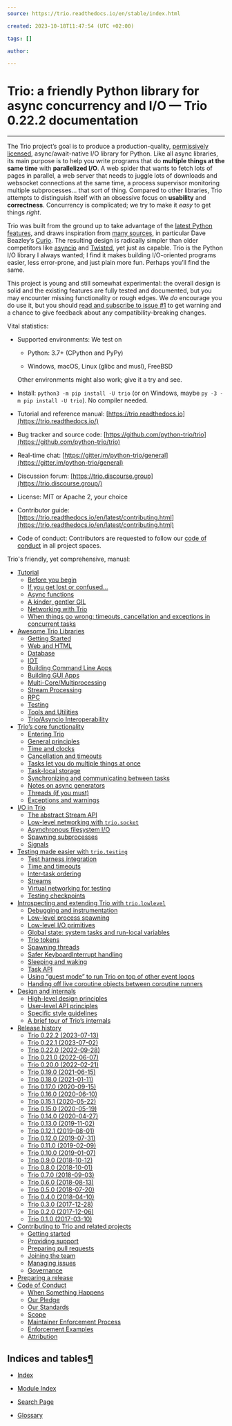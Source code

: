 ```yaml
---
source: https://trio.readthedocs.io/en/stable/index.html

created: 2023-10-18T11:47:54 (UTC +02:00)

tags: []

author: 

---
```


# Trio: a friendly Python library for async concurrency and I/O — Trio 0.22.2 documentation
---
The Trio project’s goal is to produce a
production-quality, [permissively licensed](https://github.com/python-trio/trio/blob/master/LICENSE), async/await-native
I/O library for Python. Like all async libraries, its main purpose is to help you write programs that do **multiple
things at the same time** with **parallelized I/O**. A web spider that wants to fetch lots of pages in parallel, a web
server that needs to juggle lots of downloads and websocket connections at the same time, a process supervisor
monitoring multiple subprocesses… that sort of thing. Compared to other libraries, Trio attempts to distinguish itself
with an obsessive focus on **usability** and **correctness**. Concurrency is complicated; we try to make it _easy_ to
get things _right_.

Trio was built from the ground up to take advantage of
the [latest Python features](https://www.python.org/dev/peps/pep-0492/), and draws inspiration
from [many sources](https://github.com/python-trio/trio/wiki/Reading-list), in particular Dave
Beazley’s [Curio](https://curio.readthedocs.io/). The resulting design is radically simpler than older competitors
like [asyncio](https://docs.python.org/3/library/asyncio.html) and [Twisted](https://twistedmatrix.com/), yet just as
capable. Trio is the Python I/O library I always wanted; I find it makes building I/O-oriented programs easier, less
error-prone, and just plain more fun. Perhaps you’ll find the same.

This project is young and still somewhat experimental: the overall design is solid and the existing features are fully
tested and documented, but you may encounter missing functionality or rough edges. We _do_ encourage you do use it, but
you should [read and subscribe to issue #1](https://github.com/python-trio/trio/issues/1) to get warning and a chance to
give feedback about any compatibility-breaking changes.

Vital statistics:

- Supported environments: We test on

    - Python: 3.7+ (CPython and PyPy)

    - Windows, macOS, Linux (glibc and musl), FreeBSD

  Other environments might also work; give it a try and see.

- Install: `python3 -m pip install -U trio` (or on Windows, maybe `py -3 -m pip install -U trio`). No compiler needed.

- Tutorial and reference manual: [https://trio.readthedocs.io](https://trio.readthedocs.io/)

- Bug tracker and source code: [https://github.com/python-trio/trio](https://github.com/python-trio/trio)

- Real-time chat: [https://gitter.im/python-trio/general](https://gitter.im/python-trio/general)

- Discussion forum: [https://trio.discourse.group](https://trio.discourse.group/)

- License: MIT or Apache 2, your choice

- Contributor
  guide: [https://trio.readthedocs.io/en/latest/contributing.html](https://trio.readthedocs.io/en/latest/contributing.html)

- Code of conduct: Contributors are requested to follow
  our [code of conduct](https://trio.readthedocs.io/en/latest/code-of-conduct.html) in all project spaces.

Trio's friendly, yet comprehensive, manual:

- [Tutorial](https://trio.readthedocs.io/en/stable/tutorial.html)
    - [Before you begin](https://trio.readthedocs.io/en/stable/tutorial.html#before-you-begin)
    - [If you get lost or confused…](https://trio.readthedocs.io/en/stable/tutorial.html#if-you-get-lost-or-confused)
    - [Async functions](https://trio.readthedocs.io/en/stable/tutorial.html#async-functions)
    - [A kinder, gentler GIL](https://trio.readthedocs.io/en/stable/tutorial.html#a-kinder-gentler-gil)
    - [Networking with Trio](https://trio.readthedocs.io/en/stable/tutorial.html#networking-with-trio)
    - [When things go wrong: timeouts, cancellation and exceptions in concurrent tasks](https://trio.readthedocs.io/en/stable/tutorial.html#when-things-go-wrong-timeouts-cancellation-and-exceptions-in-concurrent-tasks)
- [Awesome Trio Libraries](https://trio.readthedocs.io/en/stable/awesome-trio-libraries.html)
    - [Getting Started](https://trio.readthedocs.io/en/stable/awesome-trio-libraries.html#getting-started)
    - [Web and HTML](https://trio.readthedocs.io/en/stable/awesome-trio-libraries.html#web-and-html)
    - [Database](https://trio.readthedocs.io/en/stable/awesome-trio-libraries.html#database)
    - [IOT](https://trio.readthedocs.io/en/stable/awesome-trio-libraries.html#iot)
    - [Building Command Line Apps](https://trio.readthedocs.io/en/stable/awesome-trio-libraries.html#building-command-line-apps)
    - [Building GUI Apps](https://trio.readthedocs.io/en/stable/awesome-trio-libraries.html#building-gui-apps)
    - [Multi-Core/Multiprocessing](https://trio.readthedocs.io/en/stable/awesome-trio-libraries.html#multi-core-multiprocessing)
    - [Stream Processing](https://trio.readthedocs.io/en/stable/awesome-trio-libraries.html#stream-processing)
    - [RPC](https://trio.readthedocs.io/en/stable/awesome-trio-libraries.html#rpc)
    - [Testing](https://trio.readthedocs.io/en/stable/awesome-trio-libraries.html#testing)
    - [Tools and Utilities](https://trio.readthedocs.io/en/stable/awesome-trio-libraries.html#tools-and-utilities)
    - [Trio/Asyncio Interoperability](https://trio.readthedocs.io/en/stable/awesome-trio-libraries.html#trio-asyncio-interoperability)
- [Trio’s core functionality](https://trio.readthedocs.io/en/stable/reference-core.html)
    - [Entering Trio](https://trio.readthedocs.io/en/stable/reference-core.html#entering-trio)
    - [General principles](https://trio.readthedocs.io/en/stable/reference-core.html#general-principles)
    - [Time and clocks](https://trio.readthedocs.io/en/stable/reference-core.html#time-and-clocks)
    - [Cancellation and timeouts](https://trio.readthedocs.io/en/stable/reference-core.html#cancellation-and-timeouts)
    - [Tasks let you do multiple things at once](https://trio.readthedocs.io/en/stable/reference-core.html#tasks-let-you-do-multiple-things-at-once)
    - [Task-local storage](https://trio.readthedocs.io/en/stable/reference-core.html#task-local-storage)
    - [Synchronizing and communicating between tasks](https://trio.readthedocs.io/en/stable/reference-core.html#synchronizing-and-communicating-between-tasks)
    - [Notes on async generators](https://trio.readthedocs.io/en/stable/reference-core.html#notes-on-async-generators)
    - [Threads (if you must)](https://trio.readthedocs.io/en/stable/reference-core.html#threads-if-you-must)
    - [Exceptions and warnings](https://trio.readthedocs.io/en/stable/reference-core.html#exceptions-and-warnings)
- [I/O in Trio](https://trio.readthedocs.io/en/stable/reference-io.html)
    - [The abstract Stream API](https://trio.readthedocs.io/en/stable/reference-io.html#the-abstract-stream-api)
    - [Low-level networking with `trio.socket`](https://trio.readthedocs.io/en/stable/reference-io.html#low-level-networking-with-trio-socket)
    - [Asynchronous filesystem I/O](https://trio.readthedocs.io/en/stable/reference-io.html#asynchronous-filesystem-i-o)
    - [Spawning subprocesses](https://trio.readthedocs.io/en/stable/reference-io.html#spawning-subprocesses)
    - [Signals](https://trio.readthedocs.io/en/stable/reference-io.html#signals)
- [Testing made easier with `trio.testing`](https://trio.readthedocs.io/en/stable/reference-testing.html)
    - [Test harness integration](https://trio.readthedocs.io/en/stable/reference-testing.html#test-harness-integration)
    - [Time and timeouts](https://trio.readthedocs.io/en/stable/reference-testing.html#time-and-timeouts)
    - [Inter-task ordering](https://trio.readthedocs.io/en/stable/reference-testing.html#inter-task-ordering)
    - [Streams](https://trio.readthedocs.io/en/stable/reference-testing.html#streams)
    - [Virtual networking for testing](https://trio.readthedocs.io/en/stable/reference-testing.html#virtual-networking-for-testing)
    - [Testing checkpoints](https://trio.readthedocs.io/en/stable/reference-testing.html#testing-checkpoints)
- [Introspecting and extending Trio with `trio.lowlevel`](https://trio.readthedocs.io/en/stable/reference-lowlevel.html)
    - [Debugging and instrumentation](https://trio.readthedocs.io/en/stable/reference-lowlevel.html#debugging-and-instrumentation)
    - [Low-level process spawning](https://trio.readthedocs.io/en/stable/reference-lowlevel.html#low-level-process-spawning)
    - [Low-level I/O primitives](https://trio.readthedocs.io/en/stable/reference-lowlevel.html#low-level-i-o-primitives)
    - [Global state: system tasks and run-local variables](https://trio.readthedocs.io/en/stable/reference-lowlevel.html#global-state-system-tasks-and-run-local-variables)
    - [Trio tokens](https://trio.readthedocs.io/en/stable/reference-lowlevel.html#trio-tokens)
    - [Spawning threads](https://trio.readthedocs.io/en/stable/reference-lowlevel.html#spawning-threads)
    - [Safer KeyboardInterrupt handling](https://trio.readthedocs.io/en/stable/reference-lowlevel.html#safer-keyboardinterrupt-handling)
    - [Sleeping and waking](https://trio.readthedocs.io/en/stable/reference-lowlevel.html#sleeping-and-waking)
    - [Task API](https://trio.readthedocs.io/en/stable/reference-lowlevel.html#task-api)
    - [Using “guest mode” to run Trio on top of other event loops](https://trio.readthedocs.io/en/stable/reference-lowlevel.html#using-guest-mode-to-run-trio-on-top-of-other-event-loops)
    - [Handing off live coroutine objects between coroutine runners](https://trio.readthedocs.io/en/stable/reference-lowlevel.html#handing-off-live-coroutine-objects-between-coroutine-runners)
- [Design and internals](https://trio.readthedocs.io/en/stable/design.html)
    - [High-level design principles](https://trio.readthedocs.io/en/stable/design.html#high-level-design-principles)
    - [User-level API principles](https://trio.readthedocs.io/en/stable/design.html#user-level-api-principles)
    - [Specific style guidelines](https://trio.readthedocs.io/en/stable/design.html#specific-style-guidelines)
    - [A brief tour of Trio’s internals](https://trio.readthedocs.io/en/stable/design.html#a-brief-tour-of-trio-s-internals)
- [Release history](https://trio.readthedocs.io/en/stable/history.html)
    - [Trio 0.22.2 (2023-07-13)](https://trio.readthedocs.io/en/stable/history.html#trio-0-22-2-2023-07-13)
    - [Trio 0.22.1 (2023-07-02)](https://trio.readthedocs.io/en/stable/history.html#trio-0-22-1-2023-07-02)
    - [Trio 0.22.0 (2022-09-28)](https://trio.readthedocs.io/en/stable/history.html#trio-0-22-0-2022-09-28)
    - [Trio 0.21.0 (2022-06-07)](https://trio.readthedocs.io/en/stable/history.html#trio-0-21-0-2022-06-07)
    - [Trio 0.20.0 (2022-02-21)](https://trio.readthedocs.io/en/stable/history.html#trio-0-20-0-2022-02-21)
    - [Trio 0.19.0 (2021-06-15)](https://trio.readthedocs.io/en/stable/history.html#trio-0-19-0-2021-06-15)
    - [Trio 0.18.0 (2021-01-11)](https://trio.readthedocs.io/en/stable/history.html#trio-0-18-0-2021-01-11)
    - [Trio 0.17.0 (2020-09-15)](https://trio.readthedocs.io/en/stable/history.html#trio-0-17-0-2020-09-15)
    - [Trio 0.16.0 (2020-06-10)](https://trio.readthedocs.io/en/stable/history.html#trio-0-16-0-2020-06-10)
    - [Trio 0.15.1 (2020-05-22)](https://trio.readthedocs.io/en/stable/history.html#trio-0-15-1-2020-05-22)
    - [Trio 0.15.0 (2020-05-19)](https://trio.readthedocs.io/en/stable/history.html#trio-0-15-0-2020-05-19)
    - [Trio 0.14.0 (2020-04-27)](https://trio.readthedocs.io/en/stable/history.html#trio-0-14-0-2020-04-27)
    - [Trio 0.13.0 (2019-11-02)](https://trio.readthedocs.io/en/stable/history.html#trio-0-13-0-2019-11-02)
    - [Trio 0.12.1 (2019-08-01)](https://trio.readthedocs.io/en/stable/history.html#trio-0-12-1-2019-08-01)
    - [Trio 0.12.0 (2019-07-31)](https://trio.readthedocs.io/en/stable/history.html#trio-0-12-0-2019-07-31)
    - [Trio 0.11.0 (2019-02-09)](https://trio.readthedocs.io/en/stable/history.html#trio-0-11-0-2019-02-09)
    - [Trio 0.10.0 (2019-01-07)](https://trio.readthedocs.io/en/stable/history.html#trio-0-10-0-2019-01-07)
    - [Trio 0.9.0 (2018-10-12)](https://trio.readthedocs.io/en/stable/history.html#trio-0-9-0-2018-10-12)
    - [Trio 0.8.0 (2018-10-01)](https://trio.readthedocs.io/en/stable/history.html#trio-0-8-0-2018-10-01)
    - [Trio 0.7.0 (2018-09-03)](https://trio.readthedocs.io/en/stable/history.html#trio-0-7-0-2018-09-03)
    - [Trio 0.6.0 (2018-08-13)](https://trio.readthedocs.io/en/stable/history.html#trio-0-6-0-2018-08-13)
    - [Trio 0.5.0 (2018-07-20)](https://trio.readthedocs.io/en/stable/history.html#trio-0-5-0-2018-07-20)
    - [Trio 0.4.0 (2018-04-10)](https://trio.readthedocs.io/en/stable/history.html#trio-0-4-0-2018-04-10)
    - [Trio 0.3.0 (2017-12-28)](https://trio.readthedocs.io/en/stable/history.html#trio-0-3-0-2017-12-28)
    - [Trio 0.2.0 (2017-12-06)](https://trio.readthedocs.io/en/stable/history.html#trio-0-2-0-2017-12-06)
    - [Trio 0.1.0 (2017-03-10)](https://trio.readthedocs.io/en/stable/history.html#trio-0-1-0-2017-03-10)
- [Contributing to Trio and related projects](https://trio.readthedocs.io/en/stable/contributing.html)
    - [Getting started](https://trio.readthedocs.io/en/stable/contributing.html#getting-started)
    - [Providing support](https://trio.readthedocs.io/en/stable/contributing.html#providing-support)
    - [Preparing pull requests](https://trio.readthedocs.io/en/stable/contributing.html#preparing-pull-requests)
    - [Joining the team](https://trio.readthedocs.io/en/stable/contributing.html#joining-the-team)
    - [Managing issues](https://trio.readthedocs.io/en/stable/contributing.html#managing-issues)
    - [Governance](https://trio.readthedocs.io/en/stable/contributing.html#governance)
- [Preparing a release](https://trio.readthedocs.io/en/stable/releasing.html)
- [Code of Conduct](https://trio.readthedocs.io/en/stable/code-of-conduct.html)
    - [When Something Happens](https://trio.readthedocs.io/en/stable/code-of-conduct.html#when-something-happens)
    - [Our Pledge](https://trio.readthedocs.io/en/stable/code-of-conduct.html#our-pledge)
    - [Our Standards](https://trio.readthedocs.io/en/stable/code-of-conduct.html#our-standards)
    - [Scope](https://trio.readthedocs.io/en/stable/code-of-conduct.html#scope)
    - [Maintainer Enforcement Process](https://trio.readthedocs.io/en/stable/code-of-conduct.html#maintainer-enforcement-process)
    - [Enforcement Examples](https://trio.readthedocs.io/en/stable/code-of-conduct.html#enforcement-examples)
    - [Attribution](https://trio.readthedocs.io/en/stable/code-of-conduct.html#attribution)

## Indices and tables[¶](https://trio.readthedocs.io/en/stable/index.html#indices-and-tables "Permalink to this heading")

- [Index](https://trio.readthedocs.io/en/stable/genindex.html)

- [Module Index](https://trio.readthedocs.io/en/stable/py-modindex.html)

- [Search Page](https://trio.readthedocs.io/en/stable/search.html)

- [Glossary](https://trio.readthedocs.io/en/stable/glossary.html#glossary)
